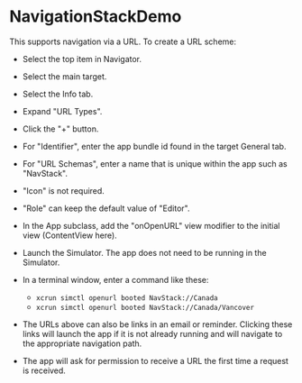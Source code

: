 # NavigationStackDemo

This supports navigation via a URL.
To create a URL scheme:

- Select the top item in Navigator.
- Select the main target.
- Select the Info tab.
- Expand "URL Types".
- Click the "+" button.
- For "Identifier", enter the app bundle id found in the target General tab.
- For "URL Schemas", enter a name that is unique within the app
  such as "NavStack".
- "Icon" is not required.
- "Role" can keep the default value of "Editor".
- In the App subclass, add the "onOpenURL" view modifier to the initial view
  (ContentView here).
- Launch the Simulator.  The app does not need to be running in the Simulator.
- In a terminal window, enter a command like these:

  - `xcrun simctl openurl booted NavStack://Canada`
  - `xcrun simctl openurl booted NavStack://Canada/Vancover`
  
- The URLs above can also be links in an email or reminder.
  Clicking these links will launch the app if it is not already running
  and will navigate to the appropriate navigation path.  
  
- The app will ask for permission to receive a URL
  the first time a request is received.
